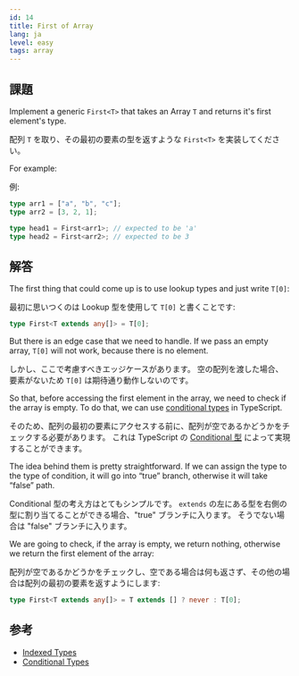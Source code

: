 ```yaml
---
id: 14
title: First of Array
lang: ja
level: easy
tags: array
---
```


## 課題

Implement a generic `First<T>` that takes an Array `T` and returns it's first
element's type.

配列 `T` を取り、その最初の要素の型を返すような `First<T>` を実装してください。

For example:

例:

```ts
type arr1 = ["a", "b", "c"];
type arr2 = [3, 2, 1];

type head1 = First<arr1>; // expected to be 'a'
type head2 = First<arr2>; // expected to be 3
```

## 解答

The first thing that could come up is to use lookup types and just write `T[0]`:

最初に思いつくのは Lookup 型を使用して `T[0]` と書くことです:

```ts
type First<T extends any[]> = T[0];
```

But there is an edge case that we need to handle. If we pass an empty array,
`T[0]` will not work, because there is no element.

しかし、ここで考慮すべきエッジケースがあります。
空の配列を渡した場合、要素がないため `T[0]` は期待通り動作しないのです。

So that, before accessing the first element in the array, we need to check if
the array is empty. To do that, we can use
[conditional types](https://www.typescriptlang.org/docs/handbook/2/conditional-types.html)
in TypeScript.

そのため、配列の最初の要素にアクセスする前に、配列が空であるかどうかをチェックする必要があります。
これは TypeScript の [Conditional 型](https://www.typescriptlang.org/docs/handbook/2/conditional-types.html) によって実現することができます。

The idea behind them is pretty straightforward. If we can assign the type to the
type of condition, it will go into “true” branch, otherwise it will take “false”
path.

Conditional 型の考え方はとてもシンプルです。
`extends` の左にある型を右側の型に割り当てることができる場合、"true" ブランチに入ります。
そうでない場合は "false" ブランチに入ります。

We are going to check, if the array is empty, we return nothing, otherwise we
return the first element of the array:

配列が空であるかどうかをチェックし、空である場合は何も返さず、その他の場合は配列の最初の要素を返すようにします:

```ts
type First<T extends any[]> = T extends [] ? never : T[0];
```

## 参考

- [Indexed Types](https://www.typescriptlang.org/docs/handbook/2/indexed-access-types.html)
- [Conditional Types](https://www.typescriptlang.org/docs/handbook/2/conditional-types.html)
